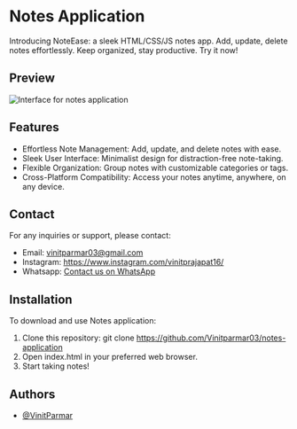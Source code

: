 # Notes Application

Introducing NoteEase: a sleek HTML/CSS/JS notes app. Add, update, delete notes effortlessly. Keep organized, stay productive. Try it now!

## Preview

![Interface for notes application](`https://i.imgur.com/HsCMpbI.png`)

## Features

- Effortless Note Management: Add, update, and delete notes with ease.
- Sleek User Interface: Minimalist design for distraction-free note-taking.
- Flexible Organization: Group notes with customizable categories or tags.
- Cross-Platform Compatibility: Access your notes anytime, anywhere, on any device.

## Contact

For any inquiries or support, please contact:

- Email: vinitparmar03@gmail.com
- Instagram: https://www.instagram.com/vinitprajapat16/
- Whatsapp: [Contact us on WhatsApp](https://wa.me/9672240149)

## Installation

To download and use Notes application:

1. Clone this repository: git clone https://github.com/Vinitparmar03/notes-application
2. Open index.html in your preferred web browser.
3. Start taking notes!

## Authors

- [@VinitParmar](https://www.github.com/vinitparmar03)
